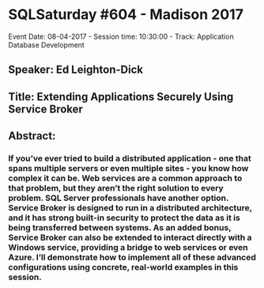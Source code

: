 # SQLSaturday #604 - Madison 2017
Event Date: 08-04-2017 - Session time: 10:30:00 - Track: Application  Database Development
## Speaker: Ed Leighton-Dick
## Title: Extending Applications Securely Using Service Broker
## Abstract:
### If you’ve ever tried to build a distributed application - one that spans multiple servers or even multiple sites - you know how complex it can be. Web services are a common approach to that problem, but they aren’t the right solution to every problem. SQL Server professionals have another option. Service Broker is designed to run in a distributed architecture, and it has strong built-in security to protect the data as it is being transferred between systems. As an added bonus, Service Broker can also be extended to interact directly with a Windows service, providing a bridge to web services or even Azure. I’ll demonstrate how to implement all of these advanced configurations using concrete, real-world examples in this session.
